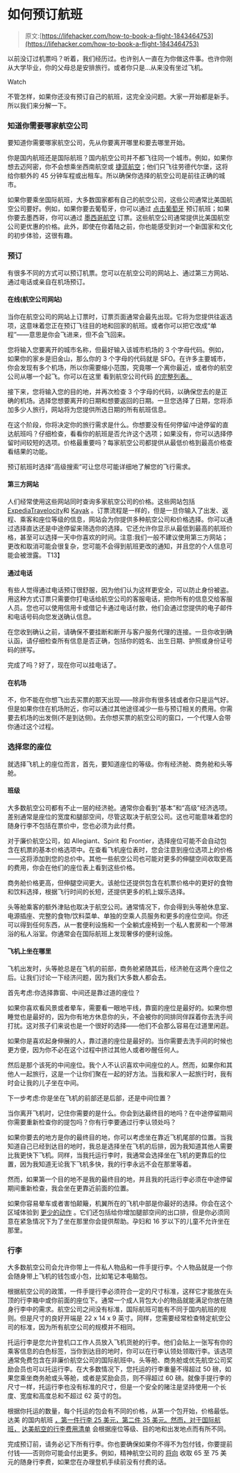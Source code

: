 # 如何预订航班

> 原文:[https://lifehacker.com/how-to-book-a-flight-1843464753](https://lifehacker.com/how-to-book-a-flight-1843464753)

以前没订过机票吗？听着，我们经历过。也许别人一直在为你做这件事。也许你刚从大学毕业，你的父母总是安排旅行。或者你只是…从来没有坐过飞机。

Watch

不管怎样，如果你还没有预订自己的航班，这完全没问题。大家一开始都是新手。所以我们来分解一下。

### **知道你需要哪家航空公司**

要知道你需要哪家航空公司，先从你要离开哪里和要去哪里开始。

你是国内航班还是国际航班？国内航空公司并不都飞往同一个城市。例如，如果你想去迈阿密，你不会想乘坐西南航空或 [捷蓝航空](https://www.jetblue.com/)；他们只飞往劳德代尔堡，这将给你额外的 45 分钟车程或出租车。所以确保你选择的航空公司是前往正确的城市。

如果你要乘坐国际航班，大多数国家都有自己的航空公司，这些公司通常比美国航空公司要好。例如，如果你要去葡萄牙，你可以通过 [点击葡萄牙](https://www.flytap.com/) 预订航班；如果你要去墨西哥，你可以通过 [墨西哥航空](https://aeromexico.com/) 订票。这些航空公司通常提供比美国航空公司更优惠的价格。此外，即使在你着陆之前，你也能感受到对一个新国家和文化的初步体验，这很有趣。

### **预订**

有很多不同的方式可以预订机票。您可以在航空公司的网站上、通过第三方网站、通过电话或亲自在机场预订。

#### **在线(航空公司网站)**

当你在航空公司的网站上订票时，订票页面通常会最先出现。它将为您提供往返选项，这意味着您正在预订飞往目的地和回家的航班。或者你可以把它改成“单程”——意思是你会飞进来，但不会飞回来。

您将输入您要离开的城市名称，但最好输入该城市机场的 3 个字母代码。例如，如果你的家乡是旧金山，那么你的 3 个字母的代码就是 SFO。在许多主要城市，你会发现有多个机场，所以你需要缩小范围，究竟哪一个离你最近，或者你的航空公司从哪一个起飞。你可以在这里 看到航空公司代码 [的完整列表。](https://www.world-airport-codes.com/us-top-40-airports.html) 

接下来，您将输入您的目的地，并再次检查 3 个字母的代码，以确保您去的是正确的机场。选择您想要离开的日期和想要返回的日期。一旦您选择了日期，您将添加多少人旅行，网站将为您提供所选日期的所有航班信息。

在这个阶段，你将决定你的旅行需求是什么。你想要没有任何停留/中途停留的直达航班吗？仔细检查，看看你的航班是否允许这个选项；如果没有，你可以选择停留时间较短的选项。价格最重要吗？每家航空公司都提供从最低价格到最高价格查看结果的功能。

预订航班时选择“高级搜索”可让您尽可能详细地了解您的飞行需求。

#### **第三方网站**

人们经常使用这些网站同时查询多家航空公司的价格。这些网站包括[Expedia](https://www.expedia.com/)[Travelocity](https://www.travelocity.com/)和 [Kayak](https://www.kayak.com/) 。订票流程是一样的，但是一旦你输入了出发、返程、乘客和座位等级的信息，网站会为你提供多种航空公司和价格选择。你可以通过选择直达还是中途停留来筛选你的选择。它还允许你显示从最低到最高的航班价格，甚至可以选择一天中你喜欢的时间。注意:我们一般不建议使用第三方网站；更改和取消可能会很复杂，您可能不会得到航班更改的通知，并且您的个人信息可能会被泄露。
T13】

#### **通过电话**

有些人觉得通过电话预订很舒服，因为他们认为这样更安全，可以防止身份被盗。用这种方式订票只需要你打电话给航空公司的客服电话，把你所有的信息交给客服人员。您也可以使用信用卡或借记卡通过电话付款，他们会通过您提供的电子邮件和电话号码向您发送确认信息。

在您收到确认之前，请确保不要挂断和断开与客户服务代理的连接。一旦你收到确认函，请仔细检查所有信息是否正确，包括你的姓名、出生日期、护照或身份证号码的拼写。

完成了吗？好了，现在你可以挂电话了。

#### **在机场**

不，你不能在你想飞出去买票的那天出现——除非你有很多钱或者你只是运气好。但是如果你住在机场附近，你可以通过其他途径减少一些与预订相关的费用。你需要去机场的出发侧(不是到达侧)。去你想买票的航空公司的窗口，一个代理人会带你通过这个过程。

### **选择您的座位**

就选择飞机上的座位而言，首先，要知道座位的等级。你有经济舱、商务舱和头等舱。

#### 班级

大多数航空公司都有不止一层的经济舱。通常你会看到“基本”和“高级”经济选项。差别通常是座位的宽度和腿部空间，尽管这取决于航空公司。这也可能意味着您的随身行李不包括在票价中，您也必须为此付费。

对于廉价航空公司，如 Allegiant、Spirit 和 Frontier，选择座位可能不会自动包含在机票的基本价格选项中。在查看飞机座位表时，您会注意到座位选项上的价格——这将添加到您的总价中。其他一些航空公司也可能对更多的伸腿空间收取更高的费用，你会在他们的座位表上看到这些价格。

商务舱价格更高，但伸腿空间更大。该舱位还提供包含在机票价格中的更好的食物和饮料选择，根据飞行时间的长短，还提供更多的机上娱乐选择。

头等舱乘客的额外津贴也取决于航空公司。通常情况下，你会得到头等舱休息室、电源插座、完整的食物/饮料菜单、单独的空乘人员服务和更多的座位空间。你还可以得到任何东西，从一套便利设施和一个全躺式座椅到一个私人套房和一个带淋浴的私人浴室。你通常会在国际航班上发现奢侈的便利设施。

#### 飞机上坐在哪里

飞机出发时，头等舱总是在飞机的前部，商务舱紧随其后，经济舱在这两个座位之后。让我们讨论一下经济问题，因为我们大多数人都会去。

首先考虑:你选择靠窗、中间还是靠过道的座位？

如果你喜欢看风景或者晕车，需要看一眼地平线，靠窗的座位是最好的。如果你想睡觉也是最好的，因为你有地方休息你的头，不会被你的同排同伴踩着你去洗手间打扰。这对孩子们来说也是一个很好的选择——他们不会那么容易在过道里闲逛。

如果你是喜欢起身伸展的人，靠过道的座位是最好的。当你需要去洗手间的时候也更方便，因为你不必在这个过程中挤过其他人或者吵醒任何人。

然后是那个该死的中间座位。我个人不认识喜欢中间座位的人。然而，如果你和其他人一起旅行，这是一个让你们聚在一起的好方法。当我和家人一起旅行时，我有时会让我的儿子坐在中间。

下一步考虑:你是坐在飞机的前部还是后部，还是中间位置？

当你离开飞机时，记住你需要的是什么。你会到达最终目的地吗？在中途停留期间你需要重新检查你的提包吗？你有行李要通过行李认领处吗？

如果你要去的地方是你的最终目的地，你可以考虑坐在靠近飞机尾部的位置。当我知道自己已经到达目的地时，我总是选择坐在飞机的后排，因为我知道其他人需要比我更快下飞机。同样，当我托运行李时，我通常会选择坐在飞机的更靠后的位置，因为我知道无论我下飞机多快，我的行李永远不会在那里等着。

然而，如果第一个目的地不是我的最终目的地，并且我的托运行李必须在中途停留期间重新检查，我会坐在更靠近前面的位置。

如果你容易晕车或者害怕颠簸，机翼所在的飞机中部是你最好的选择。你会在这个区域体验到 [更少的动作](https://lifehacker.com/where-to-sit-on-an-airplane-for-a-smoother-ride-1787059815) 。它们还包括给你增加腿部空间的出口排，但是你必须同意在紧急情况下为了坐在那里你会提供帮助。孕妇和 16 岁以下的儿童不允许坐在那里。

### **行李**

大多数航空公司会允许你带上一件私人物品和一件手提行李。个人物品就是一个你会随身带上飞机的钱包或小包，比如笔记本电脑包。

根据航空公司的政策，一件手提行李必须符合一定的尺寸标准，这样它才能放在头顶的行李箱中或你前面的座位下。通常一个成人背包大小的物品就能满足你放在随身行李中的需求。航空公司之间没有标准，国际航班可能有不同于国内航班的规则。但是尺寸的良好开端是 22 x 14 x 9 英寸。同样，您需要经常检查特定航空公司的标准，因为所有航空公司的规模并不相同。

托运行李是您允许登机口工作人员放入飞机货舱的行李。他们会贴上一张写有你的乘客信息的白色标签，当你到达目的地时，你可以在行李认领处领取行李。该选项通常免费包含在非廉价航空公司的国际航班中。头等舱、商务舱或优先航空公司奖励会员也可以托运行李。在大多数情况下，您托运的行李重量不得超过 50 磅，如果您乘坐商务舱或头等舱，或者是奖励会员，则不得超过 60 磅。就像手提行李的尺寸一样，托运行李也没有标准的尺寸，但是一个安全的赌注是坚持使用一个长度、宽度和高度总和不超过 62 英寸的包。

根据你托运的数量，每个托运的包会有不同的价格，从第一个包开始，价格最低。达美 的国内航班 [，第一件行李 25 美元，第二件 35 美元。然而，对于国际航班，](https://www.delta.com/content/www/en_US/traveling-with-us/baggage.html) [达美航空的行李费用清单](https://www.delta.com/content/www/en_US/traveling-with-us/baggage/before-your-trip/checked.html/#BaggageFees) 会根据座位等级、目的地和出发地点而有所不同。

完成预订前，请务必记下所有行李。你也要确保如果你不得不为包付钱，你要提前付钱——否则你可能会付出更多。例如，精神航空公司的 [将向](https://www.spirit.com/optional-services) 收取 65 至 75 美元的随身行李费，如果您在办理登机手续前没有付费的话。